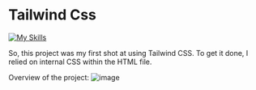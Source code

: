 # Tailwind Css   
[![My Skills](https://skillicons.dev/icons?i=tailwind)](https://skillicons.dev)

So, this project was my first shot at using Tailwind CSS. To get it done, I relied on internal CSS within the HTML file.

Overview of the project:
![image](https://github.com/vish2285/Tailwind-CSS/assets/155484823/19990cf1-3005-40be-ba8d-07f0941317db)
